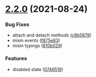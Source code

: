# [2.2.0](https://github.com/chialab/loock/compare/v2.1.0...v2.2.0) (2021-08-24)


### Bug Fixes

* attach and detach methods ([c9b5878](https://github.com/chialab/loock/commit/c9b5878b53fa22a1dceadeffc77f781787ccfd9d))
* mixin events ([f875e83](https://github.com/chialab/loock/commit/f875e83fc5ea68e5823c5d9227e318d2fe4f89a0))
* mixin typings ([810b029](https://github.com/chialab/loock/commit/810b02977bf58a38b8f3a1820b24c8893a37f601))


### Features

* disabled state ([0746519](https://github.com/chialab/loock/commit/074651931a2b0af3f3b524ced333686ac734d283))
